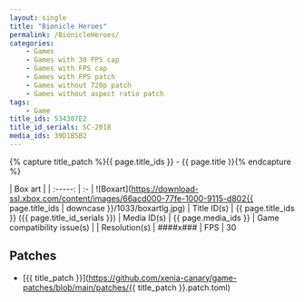 ```yaml
---
layout: single
title: "Bionicle Heroes"
permalink: /BionicleHeroes/
categories:
    - Games
    - Games with 30 FPS cap
    - Games with FPS cap
    - Games with FPS patch
    - Games without 720p patch
    - Games without aspect ratio patch
tags:
    - Game
title_ids: 534307E2
title_id_serials: SC-2018
media_ids: 39D1B5B2
---
```

{% capture title_patch %}{{ page.title_ids }} - {{ page.title }}{% endcapture %}

| Box art                     |
| :-----:                     | :-
| ![Boxart](https://download-ssl.xbox.com/content/images/66acd000-77fe-1000-9115-d802{{ page.title_ids | downcase }}/1033/boxartlg.jpg)
| Title ID(s)                 | {{ page.title_ids }} ({{ page.title_id_serials }})
| Media ID(s)                 | {{ page.media_ids }}
| Game compatibility issue(s) | <!--[master](https://github.com/xenia-project/game-compatibility/issues/)-->
| Resolution(s)               | ####x###
| FPS                         | 30

## Patches
* [{{ title_patch }}](https://github.com/xenia-canary/game-patches/blob/main/patches/{{ title_patch }}.patch.toml)
